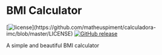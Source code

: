 # BMI Calculator

[![license](https://img.shields.io/github/license/matheuspiment/calculadora-imc.svg?)](https://github.com/matheuspiment/calculadora-imc/blob/master/LICENSE)
[![GitHub release](https://img.shields.io/github/release/matheuspiment/calculadora-imc.svg)](https://github.com/matheuspiment/calculadora-imc/releases)

A simple and beautiful BMI calculator